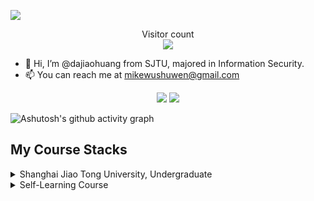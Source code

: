 <a target="_blank" href="https://space.bilibili.com/481998906?spm_id_from=333.1387.0.0)" title="Woof"><img src="https://img.shields.io/badge/Bilibili-大叫皇-blue?logo=bilibili"></a>

<p align="center"> 
  Visitor count<br>
  <img src="https://profile-counter.glitch.me/dajiaohuang/count.svg" />
</p>



- 👋 Hi, I’m @dajiaohuang from SJTU, majored in Information Security.
- 📫 You can reach me at mikewushuwen@gmail.com

<p align="center"> 

  <img src="https://github-readme-stats.vercel.app/api?username=dajiaohuang&show_icons=true&icon_color=CE1D2D&text_color=718096&bg_color=ffffff&hide_title=true" />

  <img src="https://github-readme-stats.vercel.app/api/top-langs/?username=dajiaohuang&style=compact" />

</p>






![Ashutosh's github activity graph](https://github-readme-activity-graph.vercel.app/graph?username=dajiaohuang&theme=github-compact)

## My Course Stacks

<details>
<summary>  Shanghai Jiao Tong University, Undergraduate</summary>
</br>

* 

</details>


<details>
<summary>Self-Learning Course</summary>
</br>

* 

</details>
